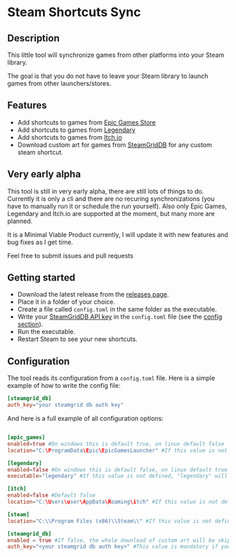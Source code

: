 # Steam Shortcuts Sync

## Description

This little tool will synchronize games from other platforms into your Steam library.

The goal is that you do not have to leave your Steam library to launch games from other launchers/stores.

## Features

* Add shortcuts to games from [Epic Games Store](https://www.epicgames.com/) 
* Add shortcuts to games from [Legendary](https://github.com/derrod/legendary) 
* Add shortcuts to games from [Itch.io](https://itch.io/app) 
* Download custom art for games from [SteamGridDB](https://www.steamgriddb.com/) for any custom steam shortcut.

## Very early alpha

This tool is still in very early alpha, there are still lots of things to do.
Currently it is only a cli and there are no recuring synchronizations (you have to manually run it or schedule the run yourself).
Also only Epic Games, Legendary and Itch.io are supported at the moment, but many more are planned.

It is a Minimal Viable Product currently, I will update it with new features and bug fixes as I get time.

Feel free to submit issues and pull requests

## Getting started

* Download the latest release from the [releases page](https://github.com/PhilipK/steam_shortcuts_sync/releases).
* Place it in a folder of your choice.
* Create a file called `config.toml` in the same folder as the executable.
* Write your [SteamGridDB API key](https://www.steamgriddb.com/profile/preferences/api) in the `config.toml` file (see the [config section](#configuration)).
* Run the executable.
* Restart Steam to see your new shortcuts.

## Configuration
The tool reads its configuration from a `config.toml` file.
Here is a simple example of how to write the config file:
```toml
[steamgrid_db]
auth_key="your steamgrid db auth key"
```

And here is a full example of all configuration options:
```toml

[epic_games]
enabled=true #On windows this is default true, on linux default false
location="C:\ProgramData\Epic\EpicGamesLauncher" #If this value is not defined, the tool will try to find it automatically (only windows). If it can't find it, it will fail and tell you.

[legendary]
enabled=false #On windows this is default false, on linux default true
executable="legendary" #If this value is not defined, "legendary" will be used, it is assumed to be on the path.

[itch]
enabled=false #Default false
location="C:\Users\user\AppData\Roaming\itch" #If this value is not defined, "%APPDATA%itch" will be used on windows, and HOME/.config/itch on linux.

[steam]
location="C:\\Program Files (x86)\\Steam\\" #If this value is not defined, the tool will try to find it automatically. If it can't find it, it will fail and tell you.

[steamgrid_db]
enabled = true #If false, the whole download of custom art will be skipped.
auth_key="<your steamgrid db auth key>" #This value is mandatory if you have steamgrid_db enabled.
```